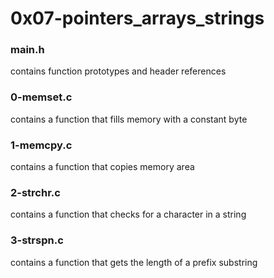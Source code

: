 # 0x07-pointers_arrays_strings

### main.h
contains function prototypes and
header references

### 0-memset.c
contains a function that fills memory
with a constant byte

### 1-memcpy.c
contains a function that copies memory
area

### 2-strchr.c
contains a function that checks for a
character in a string

### 3-strspn.c
contains a function that gets the length
of a prefix substring
